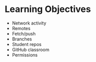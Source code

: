 # Learning Objectives

* Network activity
* Remotes
* Fetch/push
* Branches
* Student repos
* GitHub classroom
* Permissions